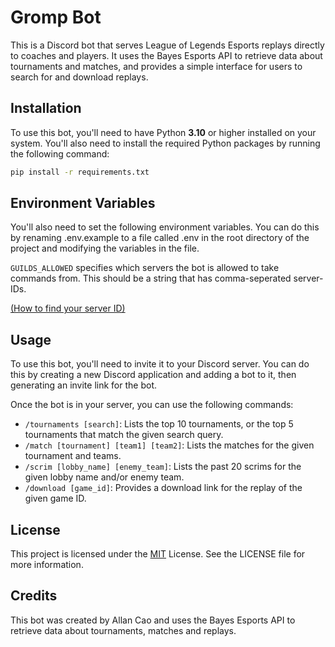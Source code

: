 # Gromp Bot

This is a Discord bot that serves League of Legends Esports replays directly to coaches and players. It uses the Bayes Esports API to retrieve data about tournaments and matches, and provides a simple interface for users to search for and download replays.

## Installation

To use this bot, you'll need to have Python **3.10** or higher installed on your system. You'll also need to install the required Python packages by running the following command:

```bash
pip install -r requirements.txt
```
    
## Environment Variables

You'll also need to set the following environment variables. You can do this by renaming .env.example to a file called .env in the root directory of the project and modifying the variables in the file.

`GUILDS_ALLOWED` specifies which servers the bot is allowed to take commands from. This should be a string that has comma-seperated server-IDs.

[(How to find your server ID)](https://support.discord.com/hc/en-us/articles/206346498-Where-can-I-find-my-User-Server-Message-ID-#:~:text=Obtaining%20Server%20IDs%20%2D%20Mobile%20App,ID%20to%20get%20the%20ID.)
## Usage

To use this bot, you'll need to invite it to your Discord server. You can do this by creating a new Discord application and adding a bot to it, then generating an invite link for the bot.

Once the bot is in your server, you can use the following commands:

- `/tournaments [search]`: Lists the top 10 tournaments, or the top 5 tournaments that match the given search query.
- `/match [tournament] [team1] [team2]`: Lists the matches for the given tournament and teams.
- `/scrim [lobby_name] [enemy_team]`: Lists the past 20 scrims for the given lobby name and/or enemy team.
- `/download [game_id]`: Provides a download link for the replay of the given game ID.
## License

This project is licensed under the [MIT](https://choosealicense.com/licenses/mit/) License. See the LICENSE file for more information.
## Credits

This bot was created by Allan Cao and uses the Bayes Esports API to retrieve data about tournaments, matches and replays.
